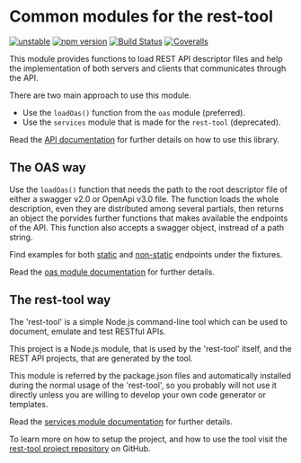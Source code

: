Common modules for the rest-tool
================================

[![unstable](http://badges.github.io/stability-badges/dist/unstable.svg)](http://github.com/badges/stability-badges)
[![npm version][npm-badge]][npm-url]
[![Build Status][travis-badge]][travis-url]
[![Coveralls][BadgeCoveralls]][Coveralls]

This module provides functions to load REST API descriptor files and help the implementation of both servers and clients that communicates through the API.

There are two main approach to use this module.
- Use the `loadOas()` function from the `oas` module (preferred).
- Use the `services` module that is made for the `rest-tool` (deprecated).

Read the [API documentation](https://tombenke.github.io/rest-tool-common/index.html)
for further details on how to use this library.

## The OAS way

Use the `loadOas()` function that needs the path to the root descriptor file of either a swagger v2.0 or OpenApi v3.0 file.
The function loads the whole description, even they are distributed among several partials, then returns an object the porvides further functions that makes available the endpoints of the API.
This function also accepts a swagger object, instread of a path string.

Find examples for both [static](src/fixtures/oas/v2-combined-static-endpoints.json) and [non-static](src/fixtures/oas/v2-combined-nonstatic-endpoints.json) endpoints under the fixtures.

Read the [oas module documentation](https://tombenke.github.io/rest-tool-common/module-oas.html)
for further details.

## The rest-tool way

The 'rest-tool' is a simple Node.js command-line tool which can be used to document,
emulate and test RESTful APIs. 

This project is a Node.js module, that is used by the 'rest-tool' itself,
and the REST API projects, that are generated by the tool.

This module is referred by the package.json files and automatically installed during the normal usage 
of the 'rest-tool', so you probably will not use it directly unless you are willing to develop 
your own code generator or templates.

Read the [services module documentation](https://tombenke.github.io/rest-tool-common/module-services.html)
for further details.

To learn more on how to setup the project, and how to use the tool visit the 
[rest-tool project repository](https://github.com/tombenke/rest-tool) on GitHub.

[npm-badge]: https://badge.fury.io/js/rest-tool-common.svg
[npm-url]: https://badge.fury.io/js/rest-tool-common
[travis-badge]: https://api.travis-ci.org/tombenke/rest-tool-common.svg
[travis-url]: https://travis-ci.org/tombenke/rest-tool-common
[Coveralls]: https://coveralls.io/github/tombenke/rest-tool-common?branch=master
[BadgeCoveralls]: https://coveralls.io/repos/github/tombenke/rest-tool-common/badge.svg?branch=master

